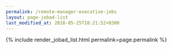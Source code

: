 ```yaml
---
permalink: /remote-manager-executive-jobs
layout: page-jobad-list
last_modified_at: 2018-05-25T18:21:52+0300
---
```

{% include render_jobad_list.html permalink=page.permalink %}

